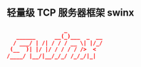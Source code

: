 ## 轻量级 TCP 服务器框架 swinx

   
```json       
                  _           
   ______      __(_)___  _  __
  / ___/ | /| / / / __ \| |/_/
 (__  )| |/ |/ / / / / />  <  
/____/ |__/|__/_/_/ /_/_/|_|  
                                
  ```
